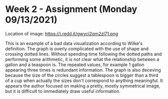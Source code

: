 # Week 2 - Assignment (Monday 09/13/2021)

Location of image: https://i.redd.it/gwyci2qm2zl71.png

This is an example of a bad data visualization according to Wilke's definition. The graph is overly complicated with the use of shape and crossing dotted lines. Without spending time following the dotted paths and performing some arithmetic, it is not clear what the relationship between a gallon and a teaspoon is. The repeated values, for example 1 gallon appearing three times is redundant information. The graph is also deceving because the size of the circles suggest a tablespoon is bigger than a third of a cup when actually the sizes don't correspond to anything meaningful. It appears the author focused on making a pretty, mostly symmetrical image, but it is difficult to immediately draw useful information.